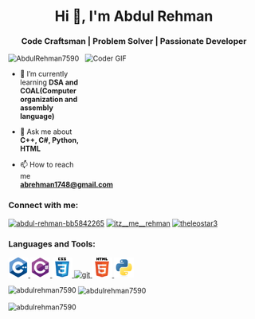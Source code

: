 <h1 align="center">Hi 👋, I'm Abdul Rehman</h1>
<h3 align="center">Code Craftsman | Problem Solver | Passionate Developer</h3>
<img align = "right" alt="Coder GIF" height=250 width=350 src="https://images.squarespace-cdn.com/content/v1/5769fc401b631bab1addb2ab/1541580611624-TE64QGKRJG8SWAIUS7NS/ke17ZwdGBToddI8pDm48kPoswlzjSVMM-SxOp7CV59BZw-zPPgdn4jUwVcJE1ZvWQUxwkmyExglNqGp0IvTJZamWLI2zvYWH8K3-s_4yszcp2ryTI0HqTOaaUohrI8PI6FXy8c9PWtBlqAVlUS5izpdcIXDZqDYvprRqZ29Pw0o/coding-freak.gif" 
  
<p align="left"> <img src="https://komarev.com/ghpvc/?username=AbdulRehman7590&label=Profile%20views&color=0e75b6&style=flat" alt="AbdulRehman7590" /> </p>

- 🌱 I’m currently learning **DSA and COAL(Computer organization and assembly language)**

- 💬 Ask me about **C++, C#, Python, HTML**

- 📫 How to reach me **abrehman1748@gmail.com**

<h3 align="left">Connect with me:</h3>
<p align="left">
<a href="https://linkedin.com/in/abdul-rehman-bb5842265" target="blank"><img align="center" src="https://raw.githubusercontent.com/rahuldkjain/github-profile-readme-generator/master/src/images/icons/Social/linked-in-alt.svg" alt="abdul-rehman-bb5842265" height="30" width="40" /></a>
<a href="https://instagram.com/itz__me__rehman" target="blank"><img align="center" src="https://raw.githubusercontent.com/rahuldkjain/github-profile-readme-generator/master/src/images/icons/Social/instagram.svg" alt="itz__me__rehman" height="30" width="40" /></a>
<a href="https://www.hackerrank.com/theleostar3" target="blank"><img align="center" src="https://raw.githubusercontent.com/rahuldkjain/github-profile-readme-generator/master/src/images/icons/Social/hackerrank.svg" alt="theleostar3" height="30" width="40" /></a>
</p>

<h3 align="left">Languages and Tools:</h3>
<p align="left"> <a href="https://www.w3schools.com/cpp/" target="_blank" rel="noreferrer"> <img src="https://raw.githubusercontent.com/devicons/devicon/master/icons/cplusplus/cplusplus-original.svg" alt="cplusplus" width="40" height="40"/> </a> <a href="https://www.w3schools.com/cs/" target="_blank" rel="noreferrer"> <img src="https://raw.githubusercontent.com/devicons/devicon/master/icons/csharp/csharp-original.svg" alt="csharp" width="40" height="40"/> </a> <a href="https://www.w3schools.com/css/" target="_blank" rel="noreferrer"> <img src="https://raw.githubusercontent.com/devicons/devicon/master/icons/css3/css3-original-wordmark.svg" alt="css3" width="40" height="40"/> </a> <a href="https://git-scm.com/" target="_blank" rel="noreferrer"> <img src="https://www.vectorlogo.zone/logos/git-scm/git-scm-icon.svg" alt="git" width="40" height="40"/> </a> <a href="https://www.w3.org/html/" target="_blank" rel="noreferrer"> <img src="https://raw.githubusercontent.com/devicons/devicon/master/icons/html5/html5-original-wordmark.svg" alt="html5" width="40" height="40"/> </a> <a href="https://www.python.org" target="_blank" rel="noreferrer"> <img src="https://raw.githubusercontent.com/devicons/devicon/master/icons/python/python-original.svg" alt="python" width="40" height="40"/> </a> </p>

<p><img align="left" src="https://github-readme-stats.vercel.app/api/top-langs?username=abdulrehman7590&show_icons=true&locale=en&layout=compact" alt="abdulrehman7590" /></p>

<p>&nbsp;<img align="center" src="https://github-readme-stats.vercel.app/api?username=abdulrehman7590&show_icons=true&locale=en" alt="abdulrehman7590" /></p>

<p><img align="center" src="https://github-readme-streak-stats.herokuapp.com/?user=abdulrehman7590&" alt="abdulrehman7590" /></p>

